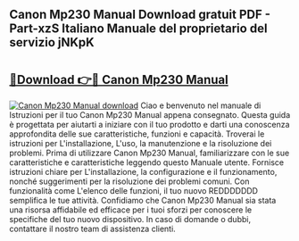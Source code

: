 ## Canon Mp230 Manual Download gratuit PDF - Part-xzS Italiano Manuale del proprietario del servizio jNKpK

# <h2><a href="http://dfa0mo.blite.top/?on=Canon+Mp230+Manual">🔗Download 👉🔴 Canon Mp230 Manual</a></h2>

[![Canon Mp230 Manual download](https://i.imgur.com/lujVjoI.png)](http://dfa0mo.blite.top/?on=Canon+Mp230+Manual)
Ciao e benvenuto nel manuale di Istruzioni per il tuo Canon Mp230 Manual appena consegnato. Questa guida è progettata per aiutarti a iniziare con il tuo prodotto e darti una conoscenza approfondita delle sue caratteristiche, funzioni e capacità. Troverai le istruzioni per L'installazione, L'uso, la manutenzione e la risoluzione dei problemi. Prima di utilizzare Canon Mp230 Manual, familiarizzare con le sue caratteristiche e caratteristiche leggendo questo Manuale utente. Fornisce istruzioni chiare per L'installazione, la configurazione e il funzionamento, nonché suggerimenti per la risoluzione dei problemi comuni. Con funzionalità come L'elenco delle funzioni, il tuo nuovo REDDDDDDD semplifica le tue attività. Confidiamo che Canon Mp230 Manual sia stata una risorsa affidabile ed efficace per i tuoi sforzi per conoscere le specifiche del tuo nuovo dispositivo. In caso di domande o dubbi, contattare il nostro team di assistenza clienti.
